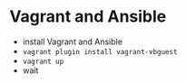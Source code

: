 # Vagrant and Ansible

- install Vagrant and Ansible
- `vagrant plugin install vagrant-vbguest`
- `vagrant up`
- wait
